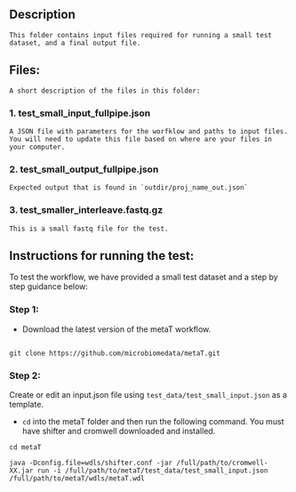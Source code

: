 ## Description
    This folder contains input files required for running a small test dataset, and a final output file.

## Files:
    A short description of the files in this folder:


### 1. test_small_input_fullpipe.json
    A JSON file with parameters for the worfklow and paths to input files. You will need to update this file based on where are your files in your computer.

### 2. test_small_output_fullpipe.json
    Expected output that is found in `outdir/proj_name_out.json`

### 3. test_smaller_interleave.fastq.gz
    This is a small fastq file for the test.

## Instructions for running the test:

To test the workflow, we have provided a small test dataset and a step by step guidance below:

### Step 1:

- Download the latest version of the metaT workflow.

```

git clone https://github.com/microbiomedata/metaT.git

```


### Step 2:

Create or edit an input.json file using `test_data/test_small_input.json` as a template.

- `cd` into the metaT folder and then run the following command. You must have shifter and cromwell downloaded and installed.

```
cd metaT

java -Dconfig.file=wdls/shifter.conf -jar /full/path/to/cromwell-XX.jar run -i /full/path/to/metaT/test_data/test_small_input.json /full/path/to/metaT/wdls/metaT.wdl

